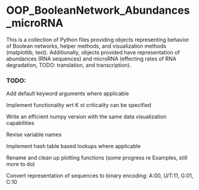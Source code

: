 # OOP_BooleanNetwork_Abundances_microRNA
This is a collection of Python files providing objects representing behavior of Boolean networks, helper methods, and visualization methods (matplotlib, text). Additionally, objects provided have representation of abundances (RNA sequences) and microRNA (effecting rates of RNA degradation, TODO: translation, and transcription).

### TODO:

Add default keyword arguments where applicable

Implement functionality wrt K st criticality can be specified

Write an efficient numpy version with the same data visualization capabilities

Revise variable names

Implement hash table based lookups where applicable

Rename and clean up plotting functions (some progress re Examples, still more to do)

Convert representation of sequences to binary encoding: A:00, U/T:11, G:01, C:10

